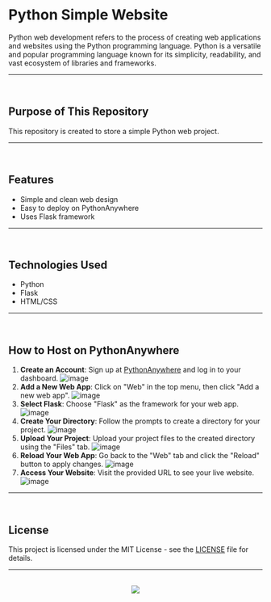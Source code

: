 # Python Simple Website

Python web development refers to the process of creating web applications and websites using the Python programming language. Python is a versatile and popular programming language known for its simplicity, readability, and vast ecosystem of libraries and frameworks.

<hr><br>

## Purpose of This Repository

This repository is created to store a simple Python web project.

<hr><br>

## Features

- Simple and clean web design
- Easy to deploy on PythonAnywhere
- Uses Flask framework

<hr><br>

## Technologies Used

- Python
- Flask
- HTML/CSS

<hr><br>

## How to Host on PythonAnywhere

1. **Create an Account**: Sign up at [PythonAnywhere](https://www.pythonanywhere.com) and log in to your dashboard.
   ![image](https://github.com/user-attachments/assets/3415e13c-a238-4754-84f6-05173d026c09)
2. **Add a New Web App**: Click on "Web" in the top menu, then click "Add a new web app".
   ![image](https://github.com/user-attachments/assets/f3398025-5de9-40f5-8921-d60b3aa207b3)
3. **Select Flask**: Choose "Flask" as the framework for your web app.
   ![image](https://github.com/user-attachments/assets/67266af9-7d00-4510-aa8b-0f777002693a)
4. **Create Your Directory**: Follow the prompts to create a directory for your project.
   ![image](https://github.com/user-attachments/assets/aa51275e-4e00-44dd-9391-a8017da9d95f)
5. **Upload Your Project**: Upload your project files to the created directory using the "Files" tab.
   ![image](https://github.com/user-attachments/assets/64c140dc-62cd-4c25-ae1f-66bb4196acc3)
6. **Reload Your Web App**: Go back to the "Web" tab and click the "Reload" button to apply changes.
   ![image](https://github.com/user-attachments/assets/9663a6e6-a2a9-4c2e-bbd1-9f292c13b3ea)
7. **Access Your Website**: Visit the provided URL to see your live website.
   ![image](https://github.com/user-attachments/assets/855e5701-aae9-4157-905f-e52dfbba0dc7)

<hr><br>

## License

This project is licensed under the MIT License - see the [LICENSE](LICENSE) file for details.

<hr><br>

<div align="center">
  <a href="https://www.instagram.com/guanshiyin_/">
     <img src="https://capsule-render.vercel.app/api?type=waving&height=200&color=100:FF0000,20:F0F0F0&section=footer&reversal=false&textBg=false&fontAlignY=50&descAlign=48&descAlignY=59"/>
  </a>
</div>

